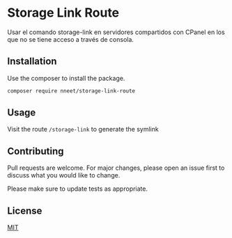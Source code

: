 # Storage Link Route

Usar el comando storage-link en servidores compartidos con CPanel en los que no se tiene acceso a través de consola.

## Installation

Use the composer to install the package.

```bash
composer require nneet/storage-link-route
```

## Usage
Visit the route ```/storage-link``` to generate the symlink


## Contributing
Pull requests are welcome. For major changes, please open an issue first to discuss what you would like to change.

Please make sure to update tests as appropriate.

## License
[MIT](https://choosealicense.com/licenses/mit/)


